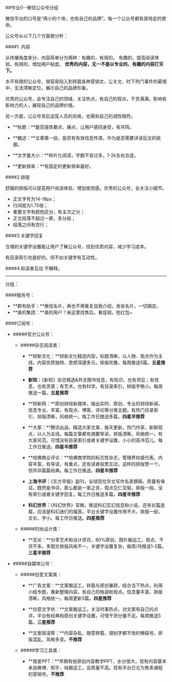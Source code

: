 ##作业0--微信公众号分组


微信平台的口号是“再小的个体，也有自己的品牌”。每一个公众号都有其特定的使命。


公众号从以下几个方面做分析：


####1. 内容

从传播角度来分，内容简单分为两种：有趣的，有用的。
有趣的，提高阅读体验。有用的，增加用户粘度。
**优秀的内容，无一不是以专业的、有趣的内容打天下。**

水平有限的公众号，很容易陷入到转载各种营销文、公关文、时下热门事件的窘境中，无法清晰定位，展示自己的品牌形象。

优秀的公众号，会专注自己的领域，关注热点，有自己的观点，干货满满。影响有影响力的人，展现自己的品牌价值。

另一方面，公众号背后运营人员的风格，也需和自己的调性相符。


* **标题：**能否提炼要点、痛点，让用户感同身受，有共鸣。

* **概述：**文章第一段，是否有有效信息传递，作为是否需要详读后文的依据。
	
* **文字量大小：**碎片化阅读，字数不宜过多，1-2k左右合适。
	
* **更新频率：**有固定的更新频率最好。

####2.排版

舒服的排版可以提高用户阅读体验，增加愉悦感。优秀的公众号，会关注小细节。
	
* 正文字号为14-18px；
* 行间距为1.75倍；
* 重要文字有颜色区分，有主次之分；
* 正文段落不超过一屏，多分段；
* 段落之间有空行；



####3.关键字回复

合理的关键字设置能让用户了解公众号，找到优质内容，减少学习成本。

有目录索引也是好的，但不如关键字有互动性。

####4.和读者互动
不解释。


---

分组：

####服务号：
* **群有助手：**微信名片，再也不用重复自我介绍，发张名片，一切搞定。
* **美的集团：**美的用户？来这里找售后，看促销，抢红包~

####订阅号：
* #####官方公众号：

	* #####杂志阅读类：		
				
		* **财新文化：**财新文化精选内容，标题清晰，以人物、观点作为主线，内容优质独特，思想深邃多元，排版优雅，每周推送5篇。**五星推荐**
		
		* **新知：**《新知》杂志精选&外文图书信息，有知识，也有洞见；有信息，也有灵感；有艺术，也有科学。有目录索引，排版字略小。每周推送一篇。**五星推荐**
		
		* **财新网：**原创财经新媒体，输出实时、原创、专业的财经新闻。信息专业、丰富，有观点、博客、评论等分类主题。有热门目录索引，排版清晰，风格统一。每工作日推送多篇。**四星半推荐**
		
		* **大家：**腾讯出品，精选大家文章，每天更新。热门作家，新鲜观点，以人为主线。每篇文章都有摘要导读，排版清晰，风格统一，有大家风范。可惜没有目录索引或者关键字设置，小小的高冷范儿。每工作日推送。**四星半推荐**
		
		* **哈佛商业评论：**哈佛商学院的标志性杂志，管理界权威代表。内容丰富，有导读，有重点，还有读者投票互动，这样的排版赞一个。但并非篇篇经典。每工作日推送。**四星半推荐**
		
		* **上海书评：**《东方早报》副刊，全球百位华文写作名家撰稿，质量有保证。既然是书评，那么都是一家之言，观点见仁见智。排版一般，没有索引或者关键字回复。每工作日推送多篇。**四星半推荐**
	
		* **科幻世界：**《科幻世界》官微，推送科幻玄幻信息和小说，还有长篇连载，应该是科幻迷们的福音。平台关键字设置作用不大，排版一般，文长，字小。每工作日推送。**四星推荐**
		
		
	* #####时尚设计类：		
		* **无论：**分享艺术和设计资讯，80%原创，图片搬运工，观点、干货不多。多图文排版风格不一，关键字设置复杂，每周/月推送1-2篇。**三星半推荐**

		


* #####自媒体公号：

	* #####创意文案类：
		* **广告文案：**文案搬运工，转载与原创兼顾，结合当下热点，利用小结专题，重新整理内容，有自己的格调和观点。信息量丰富，排版清晰，风格统一。每周更新5篇。**四星推荐**		
		* **创意文字坊：**文案搬运工，关注时事热点，对文案有自己的点评。平台有经典和原创关键字设置，可惜干货分量不足。每周推送5篇。**三星推荐**
		
		* **文案摇滚帮：**内容杂乱，随意转载，错别字都不改的懒癌号。排版混乱，风格多变。**不推荐**
	
	* #####学习工具类：
		* **我爱PPT：**早期有些原创内容教学PPT，水分很大，现有内容基本来自微博、知乎，纯搬运工，且质量不高。现有平台已沦为售卖课程的营销号。**不推荐**
		
		
		
		
		
		
		
		
		
		
		
		
		
		
		
		
		
		
		





